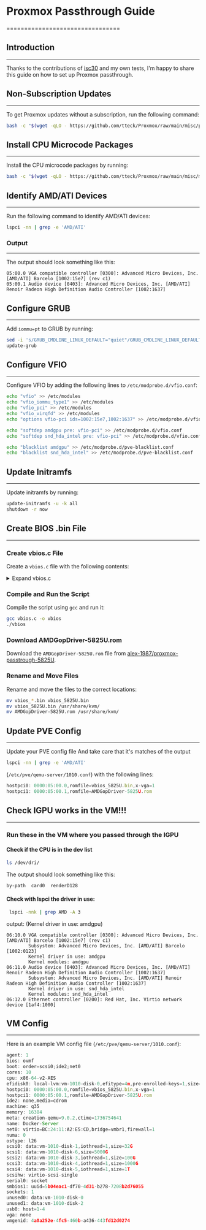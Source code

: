 
# Proxmox Passthrough Guide
================================

## Introduction
---------------

Thanks to the contributions of [isc30](https://github.com/isc30/ryzen-7000-series-proxmox?tab=readme-ov-file) and my own tests, I'm happy to share this guide on how to set up Proxmox passthrough.

## Non-Subscription Updates
---------------------------

To get Proxmox updates without a subscription, run the following command:
```bash
bash -c "$(wget -qLO - https://github.com/tteck/Proxmox/raw/main/misc/post-pve-install.sh)"
```

## Install CPU Microcode Packages
--------------------------------

Install the CPU microcode packages by running:
```bash
bash -c "$(wget -qLO - https://github.com/tteck/Proxmox/raw/main/misc/microcode.sh)"
```

## Identify AMD/ATI Devices
---------------------------

Run the following command to identify AMD/ATI devices:
```bash
lspci -nn | grep -e 'AMD/ATI'
```

### Output
----------

The output should look something like this:
```
05:00.0 VGA compatible controller [0300]: Advanced Micro Devices, Inc. [AMD/ATI] Barcelo [1002:15e7] (rev c1)
05:00.1 Audio device [0403]: Advanced Micro Devices, Inc. [AMD/ATI] Renoir Radeon High Definition Audio Controller [1002:1637]
```

## Configure GRUB
-----------------

Add `iommu=pt` to GRUB by running:
```bash
sed -i 's/GRUB_CMDLINE_LINUX_DEFAULT="quiet"/GRUB_CMDLINE_LINUX_DEFAULT="quiet iommu=pt"/g' /etc/default/grub
update-grub
```

## Configure VFIO
-----------------

Configure VFIO by adding the following lines to `/etc/modprobe.d/vfio.conf`:
```bash
echo "vfio" >> /etc/modules
echo "vfio_iommu_type1" >> /etc/modules
echo "vfio_pci" >> /etc/modules
echo "vfio_virqfd" >> /etc/modules
echo "options vfio-pci ids=1002:15e7,1002:1637" >> /etc/modprobe.d/vfio.conf

echo "softdep amdgpu pre: vfio-pci" >> /etc/modprobe.d/vfio.conf
echo "softdep snd_hda_intel pre: vfio-pci" >> /etc/modprobe.d/vfio.conf

echo "blacklist amdgpu" >> /etc/modprobe.d/pve-blacklist.conf
echo "blacklist snd_hda_intel" >> /etc/modprobe.d/pve-blacklist.conf
```

## Update Initramfs
--------------------

Update initramfs by running:
```bash
update-initramfs -u -k all
shutdown -r now
```

## Create BIOS .bin File
-------------------------

### Create vbios.c File


Create a `vbios.c` file with the following contents:

<details>
  <summary>Expand vbios.c</summary>
  
  ```
  #include <stdint.h>
  #include <stdio.h>
  #include <stdlib.h>
  
  typedef uint32_t ULONG;
  typedef uint8_t UCHAR;
  typedef uint16_t USHORT;
  
  typedef struct {
      ULONG Signature;
      ULONG TableLength; // Length
      UCHAR Revision;
      UCHAR Checksum;
      UCHAR OemId[6];
      UCHAR OemTableId[8]; // UINT64  OemTableId;
      ULONG OemRevision;
      ULONG CreatorId;
      ULONG CreatorRevision;
  } AMD_ACPI_DESCRIPTION_HEADER;
  
  typedef struct {
      AMD_ACPI_DESCRIPTION_HEADER SHeader;
      UCHAR TableUUID[16]; // 0x24
      ULONG VBIOSImageOffset; // 0x34. Offset to the first GOP_VBIOS_CONTENT block from the beginning of the stucture.
      ULONG Lib1ImageOffset; // 0x38. Offset to the first GOP_LIB1_CONTENT block from the beginning of the stucture.
      ULONG Reserved[4]; // 0x3C
  } UEFI_ACPI_VFCT;
  
  typedef struct {
      ULONG PCIBus; // 0x4C
      ULONG PCIDevice; // 0x50
      ULONG PCIFunction; // 0x54
      USHORT VendorID; // 0x58
      USHORT DeviceID; // 0x5A
      USHORT SSVID; // 0x5C
      USHORT SSID; // 0x5E
      ULONG Revision; // 0x60
      ULONG ImageLength; // 0x64
  } VFCT_IMAGE_HEADER;
  
  typedef struct {
      VFCT_IMAGE_HEADER VbiosHeader;
      UCHAR VbiosContent[1];
  } GOP_VBIOS_CONTENT;
  
  int main(int argc, char** argv)
  {
      FILE* fp_vfct;
      FILE* fp_vbios;
      UEFI_ACPI_VFCT* pvfct;
      char vbios_name[0x400];
  
      if (!(fp_vfct = fopen("/sys/firmware/acpi/tables/VFCT", "r"))) {
          perror(argv[0]);
          return -1;
      }
  
      if (!(pvfct = malloc(sizeof(UEFI_ACPI_VFCT)))) {
          perror(argv[0]);
          return -1;
      }
  
      if (sizeof(UEFI_ACPI_VFCT) != fread(pvfct, 1, sizeof(UEFI_ACPI_VFCT), fp_vfct)) {
          fprintf(stderr, "%s: failed to read VFCT header!\n", argv[0]);
          return -1;
      }
  
      ULONG offset = pvfct->VBIOSImageOffset;
      ULONG tbl_size = pvfct->SHeader.TableLength;
  
      if (!(pvfct = realloc(pvfct, tbl_size))) {
          perror(argv[0]);
          return -1;
      }
  
      if (tbl_size - sizeof(UEFI_ACPI_VFCT) != fread(pvfct + 1, 1, tbl_size - sizeof(UEFI_ACPI_VFCT), fp_vfct)) {
          fprintf(stderr, "%s: failed to read VFCT body!\n", argv[0]);
          return -1;
      }
  
      fclose(fp_vfct);
  
      while (offset < tbl_size) {
          GOP_VBIOS_CONTENT* vbios = (GOP_VBIOS_CONTENT*)((char*)pvfct + offset);
          VFCT_IMAGE_HEADER* vhdr = &vbios->VbiosHeader;
  
          if (!vhdr->ImageLength)
              break;
  
          snprintf(vbios_name, sizeof(vbios_name), "vbios_%x_%x.bin", vhdr->VendorID, vhdr->DeviceID);
  
          if (!(fp_vbios = fopen(vbios_name, "wb"))) {
              perror(argv[0]);
              return -1;
          }
  
          if (vhdr->ImageLength != fwrite(&vbios->VbiosContent, 1, vhdr->ImageLength, fp_vbios)) {
              fprintf(stderr, "%s: failed to dump vbios %x:%x\n", argv[0], vhdr->VendorID, vhdr->DeviceID);
              return -1;
          }
  
          fclose(fp_vbios);
  
          printf("dump vbios %x:%x to %s\n", vhdr->VendorID, vhdr->DeviceID, vbios_name);
  
          offset += sizeof(VFCT_IMAGE_HEADER);
          offset += vhdr->ImageLength;
      }
  
      return 0;
  }
  ```
</details>

### Compile and Run the Script
  
Compile the script using `gcc` and run it:
```bash
gcc vbios.c -o vbios
./vbios
```


### Download AMDGopDriver-5825U.rom

Download the `AMDGopDriver-5825U.rom` file from [alex-1987/proxmox-passtrough-5825U](https://github.com/alex-1987/proxmox-passtrough-5825U/blob/main/AMDGopDriver-5825U.rom).

### Rename and Move Files

Rename and move the files to the correct locations:
```bash
mv vbios_*.bin vbios_5825U.bin
mv vbios_5825U.bin /usr/share/kvm/
mv AMDGopDriver-5825U.rom /usr/share/kvm/
```

## Update PVE Config
---------------------
Update your PVE config file And take care that it's matches of the output
```bash
lspci -nn | grep -e 'AMD/ATI'
```
(`/etc/pve/qemu-server/1010.conf`) with the following lines:
```javascript
hostpci0: 0000:05:00.0,romfile=vbios_5825U.bin,x-vga=1
hostpci1: 0000:05:00.1,romfile=AMDGopDriver-5825U.rom
```

## Check IGPU works in the VM!!!
---------------------------
### Run these in the VM where you passed through the IGPU

#### Check if the CPU is in the dev list
```bash
ls /dev/dri/
```

The output should look something like this:
```
by-path  card0  renderD128
```

#### Check with lspci the driver in use:
```bash
 lspci -nnk | grep AMD -A 3
```

output:  (Kernel driver in use: amdgpu)
```
06:10.0 VGA compatible controller [0300]: Advanced Micro Devices, Inc. [AMD/ATI] Barcelo [1002:15e7] (rev c1)
        Subsystem: Advanced Micro Devices, Inc. [AMD/ATI] Barcelo [1002:0123]
        Kernel driver in use: amdgpu
        Kernel modules: amdgpu
06:11.0 Audio device [0403]: Advanced Micro Devices, Inc. [AMD/ATI] Renoir Radeon High Definition Audio Controller [1002:1637]
        Subsystem: Advanced Micro Devices, Inc. [AMD/ATI] Renoir Radeon High Definition Audio Controller [1002:1637]
        Kernel driver in use: snd_hda_intel
        Kernel modules: snd_hda_intel
06:12.0 Ethernet controller [0200]: Red Hat, Inc. Virtio network device [1af4:1000]
```

## VM Config
-------------

Here is an example VM config file (`/etc/pve/qemu-server/1010.conf`):
```javascript
agent: 1
bios: ovmf
boot: order=scsi0;ide2;net0
cores: 10
cpu: x86-64-v2-AES
efidisk0: local-lvm:vm-1010-disk-0,efitype=4m,pre-enrolled-keys=1,size=4M
hostpci0: 0000:05:00.0,romfile=vbios_5825U.bin,x-vga=1
hostpci1: 0000:05:00.1,romfile=AMDGopDriver-5825U.rom
ide2: none,media=cdrom
machine: q35
memory: 16384
meta: creation-qemu=9.0.2,ctime=1736754641
name: Docker-Server
net0: virtio=BC:24:11:A2:E5:CD,bridge=vmbr1,firewall=1
numa: 0
ostype: l26
scsi0: data:vm-1010-disk-1,iothread=1,size=32G
scsi1: data:vm-1010-disk-6,size=5000G
scsi2: data:vm-1010-disk-3,iothread=1,size=100G
scsi3: data:vm-1010-disk-4,iothread=1,size=1000G
scsi4: data:vm-1010-disk-5,iothread=1,size=1T
scsihw: virtio-scsi-single
serial0: socket
smbios1: uuid=5b04eac1-df70-4d31-b278-7208b2d76055
sockets: 1
unused0: data:vm-1010-disk-0
unused1: data:vm-1010-disk-2
usb0: host=1-4
vga: none
vmgenid: 4a8a252e-4fc5-460b-a436-443fd12d0274
```
```
